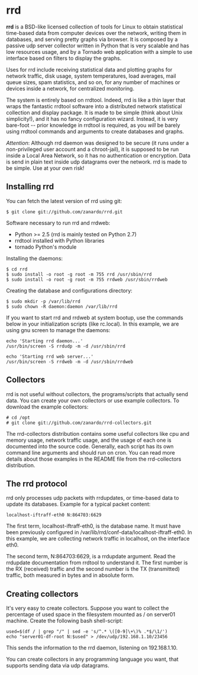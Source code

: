 # rrd

**rrd** is a BSD-like licensed collection of tools for Linux to obtain statistical
time-based data from computer devices over the network, writing them in
databases, and serving pretty graphs via browser. It is composed by a passive
udp server collector written in Python that is very scalable and has low
resources usage, and by a Tornado web application with a simple to use
interface based on filters to display the graphs.

Uses for rrd include receiving statistical data and plotting graphs for
network traffic, disk usage, system temperatures, load averages, mail queue
sizes, spam statistics, and so on, for any number of machines or devices
inside a network, for centralized monitoring.

The system is entirely based on rrdtool. Indeed, rrd is like a thin layer that
wraps the fantastic rrdtool software into a distributed network statistical
collection and display package. It is made to be simple (think about Unix
simplicity!), and it has no fancy configuration wizard.  Instead, it is very
bare-foot -- prior knowledge in rrdtool is required, as you _will_ be barely
using rrdtool commands and arguments to create databases and graphs.

*Attention*: Although rrd daemon was designed to be secure (it runs under a
non-privileged user account and a chroot-jail), it is supposed to be run
inside a Local Area Network, so it has no authentication or encryption. Data
is send in plain text inside udp datagrams over the network. rrd is made to be
simple. Use at your own risk!

## Installing rrd

You can fetch the latest version of rrd using git:

    $ git clone git://github.com/zanardo/rrd.git

Software necessary to run rrd and rrdweb:

* Python >= 2.5 (rrd is mainly tested on Python 2.7)
* rrdtool installed with Python libraries
* tornado Python's module

Installing the daemons:

    $ cd rrd
    $ sudo install -o root -g root -m 755 rrd /usr/sbin/rrd
    $ sudo install -o root -g root -m 755 rrdweb /usr/sbin/rrdweb

Creating the database and configurations directory:

    $ sudo mkdir -p /var/lib/rrd
    $ sudo chown -R daemon:daemon /var/lib/rrd

If you want to start rrd and rrdweb at system bootup, use the commands below
in your initialization scripts (like rc.local). In this example, we are using
gnu screen to manage the daemons:

    echo 'Starting rrd daemon...'
    /usr/bin/screen -S rrdudp -m -d /usr/sbin/rrd

    echo 'Starting rrd web server...'
    /usr/bin/screen -S rrdweb -m -d /usr/sbin/rrdweb

## Collectors

rrd is not useful without collectors, the programs/scripts that actually
send data. You can create your own collectors or use example collectors.
To download the example collectors:

    # cd /opt
    # git clone git://github.com/zanardo/rrd-collectors.git

The rrd-collectors distribution contains some useful collectors like cpu
and memory usage, network traffic usage, and the usage of each one is
documented into the source code. Generally, each script has its own
command line arguments and should run on cron. You can read more details
about those examples in the README file from the rrd-collectors
distribution.

## The rrd protocol

rrd only processes udp packets with rrdupdates, or time-based data to update
its databases. Example for a typical packet content:

    localhost-iftraff-eth0 N:864703:6629

The first term, localhost-iftraff-eth0, is the database name. It must have
been previously configured in /var/lib/rrd/conf-data/localhost-iftraff-eth0.
In this example, we are collecting network traffic in localhost, on the
interface eth0.

The second term, N:864703:6629, is a rrdupdate argument. Read the rrdupdate
documentation from rrdtool to understand it. The first number is the RX
(received) traffic and the second number is the TX (transmitted) traffic, both
measured in bytes and in absolute form.

## Creating collectors

It's very easy to create collectors. Suppose you want to collect the
percentage of used space in the filesystem mounted as / on server01 machine.
Create the following bash shell-script:

    used=$(df / | grep "/" | sed -e 's/^.* \([0-9]\+\)% .*$/\1/')
    echo "server01-df-root N:$used" > /dev/udp/192.168.1.10/23456

This sends the information to the rrd daemon, listening on 192.168.1.10.

You can create collectors in any programming language you want, that supports
sending data via udp datagrams.

